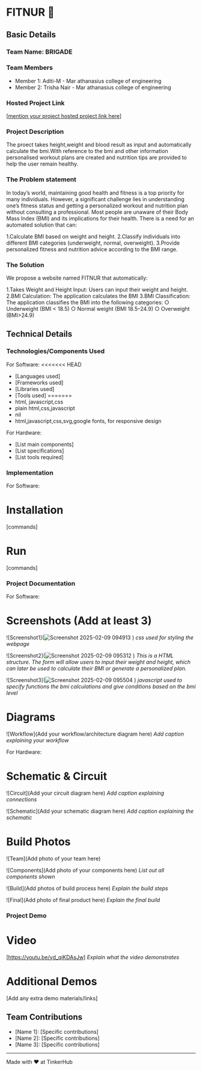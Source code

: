 # FITNUR 🎯


## Basic Details
### Team Name: BRIGADE


### Team Members
- Member 1: Aditi-M - Mar athanasius college of engineering
- Member 2: Trisha Nair - Mar athanasius college of engineering

### Hosted Project Link
[[mention your project hosted project link here](https://github.com/Aditi-brigade/tink-her-hack-3-temp)]

### Project Description
The proect takes height,weight and blood result as input and automatically calculate the bmi.With reference to the bmi and other information personalised workout plans are created and nutrition tips are provided to help the user remain healthy.

### The Problem statement
In today’s world, maintaining good health and fitness is a top priority for many individuals. However, a significant challenge lies in understanding one’s fitness status and getting a personalized workout and nutrition plan without consulting a professional. Most people are unaware of their Body Mass Index (BMI) and its implications for their health. There is a need for an automated solution that can:

1.Calculate BMI based on weight and height. 
2.Classify individuals into different BMI categories (underweight, normal, overweight). 
3.Provide personalized fitness and nutrition advice according to the BMI range.

### The Solution
We propose a website named FITNUR that automatically:

1.Takes Weight and Height Input: Users can input their weight and height. 
2.BMI Calculation: The application calculates the BMI 
3.BMI Classification: The application classifies the BMI into the following categories: 
○ Underweight (BMI < 18.5) 
○ Normal weight (BMI 18.5–24.9)
○ Overweight (BMI>24.9)

## Technical Details
### Technologies/Components Used
For Software:
<<<<<<< HEAD
- [Languages used]
- [Frameworks used]
- [Libraries used]
- [Tools used]
=======
- html, javascript,css
- plain html,css,javascript
- nil
- html,javascript,css,svg,google fonts, for responsive design 


For Hardware:
- [List main components]
- [List specifications]
- [List tools required]

### Implementation
For Software:
# Installation
[commands]

# Run
[commands]

### Project Documentation
For Software:

# Screenshots (Add at least 3)
![Screenshot1](![Screenshot 2025-02-09 094913](https://github.com/user-attachments/assets/4216eff9-834d-426d-b935-f296afe0dda3)
)
*css used for styling the webpage*

![Screenshot2](![Screenshot 2025-02-09 095312](https://github.com/user-attachments/assets/cbe91392-c8c4-4ef9-92fa-521a6c7d45cd)
)
*This is a HTML structure.
The form will allow users to input their weight and height, which can later be used  to calculate their BMI or generate a personalized plan.*

![Screenshot3](![Screenshot 2025-02-09 095504](https://github.com/user-attachments/assets/0fdade55-7da6-4037-bd45-19bf577274cf)
)
*javascript used to specify functions the bmi calculations and give conditions based on the bmi level*

# Diagrams
![Workflow](Add your workflow/architecture diagram here)
*Add caption explaining your workflow*

For Hardware:

# Schematic & Circuit
![Circuit](Add your circuit diagram here)
*Add caption explaining connections*

![Schematic](Add your schematic diagram here)
*Add caption explaining the schematic*

# Build Photos
![Team](Add photo of your team here)


![Components](Add photo of your components here)
*List out all components shown*

![Build](Add photos of build process here)
*Explain the build steps*

![Final](Add photo of final product here)
*Explain the final build*

### Project Demo
# Video
[https://youtu.be/yd_qiKDAsJw]
*Explain what the video demonstrates*

# Additional Demos
[Add any extra demo materials/links]

## Team Contributions
- [Name 1]: [Specific contributions]
- [Name 2]: [Specific contributions]
- [Name 3]: [Specific contributions]

---
Made with ❤️ at TinkerHub
